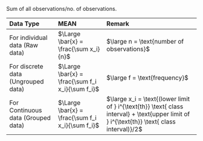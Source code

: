 Sum of all observations/no. of observations.

| Data Type                          | MEAN                                             | Remark                                                                                                                                       |
| :--------------------------------- | :----------------------------------------------- | :------------------------------------------------------------------------------------------------------------------------------------------- |
| For individual data (Raw data)     | $\Large \bar{x} = \frac{\sum x_i}{n}$            | $\large n = \text{number of observations}$                                                                                                   |
| For discrete data (Ungrouped data) | $\Large \bar{x} = \frac{\sum f_i x_i}{\sum f_i}$ | $\large f = \text{frequency}$                                                                                                                |
| For Continuous data (Grouped data) | $\Large \bar{x} = \frac{\sum f_i x_i}{\sum f_i}$ | $\large x_i = \text{(lower limit of } i^{\text{th}} \text{ class interval} + \text{upper limit of } i^{\text{th}} \text{ class interval)}/2$ |
